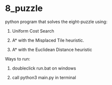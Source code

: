 # 8_puzzle

python program that solves the eight-puzzle using:

1) Uniform Cost Search

2) A* with the Misplaced Tile heuristic.

3) A* with the Euclidean Distance heuristic


Ways to run:

1. doubleclick run.bat on windows

2. call python3 main.py in terminal